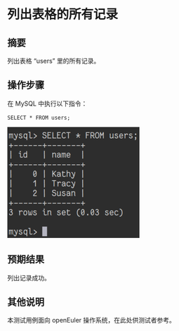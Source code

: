 # 列出表格的所有记录

## 摘要

列出表格 “users” 里的所有记录。

## 操作步骤

在 MySQL 中执行以下指令：

```
SELECT * FROM users;
```

![列出表格的所有记录-1](./img/列出表格的所有记录-1.png)

## 预期结果

列出记录成功。

## 其他说明

本测试用例面向 openEuler 操作系统，在此处供测试者参考。
